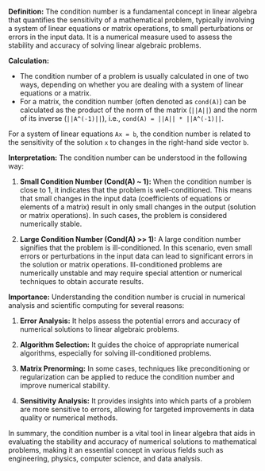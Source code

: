 **Definition:**
The condition number is a fundamental concept in linear algebra that quantifies the sensitivity of a mathematical problem, typically involving a system of linear equations or matrix operations, to small perturbations or errors in the input data. It is a numerical measure used to assess the stability and accuracy of solving linear algebraic problems.

**Calculation:**
- The condition number of a problem is usually calculated in one of two ways, depending on whether you are dealing with a system of linear equations or a matrix. 
- For a matrix, the condition number (often denoted as `cond(A)`) can be calculated as the product of the norm of the matrix (`||A||`) and the norm of its inverse (`||A^(-1)||`), i.e., `cond(A) = ||A|| * ||A^(-1)||`.

For a system of linear equations `Ax = b`, the condition number is related to the sensitivity of the solution `x` to changes in the right-hand side vector `b`.

**Interpretation:**
The condition number can be understood in the following way:

1. **Small Condition Number (Cond(A) ~ 1):** When the condition number is close to 1, it indicates that the problem is well-conditioned. This means that small changes in the input data (coefficients of equations or elements of a matrix) result in only small changes in the output (solution or matrix operations). In such cases, the problem is considered numerically stable.

2. **Large Condition Number (Cond(A) >> 1):** A large condition number signifies that the problem is ill-conditioned. In this scenario, even small errors or perturbations in the input data can lead to significant errors in the solution or matrix operations. Ill-conditioned problems are numerically unstable and may require special attention or numerical techniques to obtain accurate results.

**Importance:**
Understanding the condition number is crucial in numerical analysis and scientific computing for several reasons:

1. **Error Analysis:** It helps assess the potential errors and accuracy of numerical solutions to linear algebraic problems.

2. **Algorithm Selection:** It guides the choice of appropriate numerical algorithms, especially for solving ill-conditioned problems.

3. **Matrix Prenorming:** In some cases, techniques like preconditioning or regularization can be applied to reduce the condition number and improve numerical stability.

4. **Sensitivity Analysis:** It provides insights into which parts of a problem are more sensitive to errors, allowing for targeted improvements in data quality or numerical methods.

In summary, the condition number is a vital tool in linear algebra that aids in evaluating the stability and accuracy of numerical solutions to mathematical problems, making it an essential concept in various fields such as engineering, physics, computer science, and data analysis.
